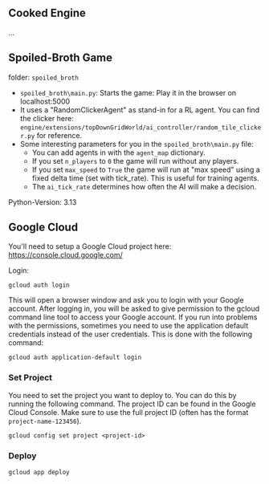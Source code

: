 ## Cooked Engine

...

## Spoiled-Broth Game

folder: `spoiled_broth`
- `spoiled_broth\main.py`: Starts the game: Play it in the browser on localhost:5000
- It uses a "RandomClickerAgent" as stand-in for a RL agent. You can find the clicker here: `engine/extensions/topDownGridWorld/ai_controller/random_tile_clicker.py` for reference.
- Some interesting parameters for you in the `spoiled_broth\main.py` file:
  - You can add agents in with the `agent_map` dictionary.
  - If you set `n_players` to `0` the game will run without any players.
  - If you set `max_speed` to `True` the game will run at "max speed" using a fixed delta time (set with tick_rate). This is useful for training agents.
  - The `ai_tick_rate` determines how often the AI will make a decision.



Python-Version: 3.13

## Google Cloud

You'll need to setup a Google Cloud project here: https://console.cloud.google.com/

Login:

```shell
gcloud auth login
```

This will open a browser window and ask you to login with your Google account. After logging in, you will be asked to
give permission to the gcloud command line tool to access your Google account.
If you run into problems with the permissions, sometimes you need to use the application default credentials instead of
the user credentials. This is done with the following command:

```shell
gcloud auth application-default login
```

### Set Project

You need to set the project you want to deploy to. You can do this by running the following command. The project ID can be found in the Google Cloud Console. Make sure to use the full project ID (often has the format `project-name-123456`).
```shell
gcloud config set project <project-id>
```

### Deploy

```shell
gcloud app deploy
```


